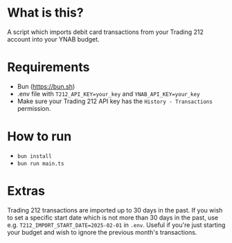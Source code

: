 # What is this?
A script which imports debit card transactions from your Trading 212 account into your YNAB budget.

# Requirements
- Bun (https://bun.sh)
- .env file with `T212_API_KEY=your_key` and `YNAB_API_KEY=your_key`
- Make sure your Trading 212 API key has the `History - Transactions` permission.

# How to run
- `bun install`
- `bun run main.ts`

# Extras
Trading 212 transactions are imported up to 30 days in the past.
If you wish to set a specific start date which is not more than 30 days in the past, use e.g. `T212_IMPORT_START_DATE=2025-02-01` in `.env`.
Useful if you're just starting your budget and wish to ignore the previous month's transactions.
